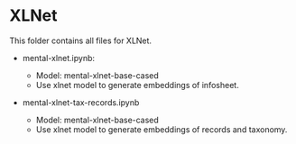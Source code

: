 # XLNet

This folder contains all files for XLNet.

* mental-xlnet.ipynb:
	* Model:  mental-xlnet-base-cased
	* Use xlnet model to generate embeddings of infosheet.

* mental-xlnet-tax-records.ipynb
    * Model: mental-xlnet-base-cased
    * Use xlnet model to generate embeddings of records and taxonomy.
